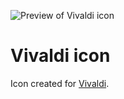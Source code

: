![Preview of Vivaldi icon](https://raw.githubusercontent.com/iiroj/public/master/Vivaldi%20icon/Vivaldi.iconset/icon_256x256.png)

# Vivaldi icon

Icon created for [Vivaldi](https://vivaldi.com).

